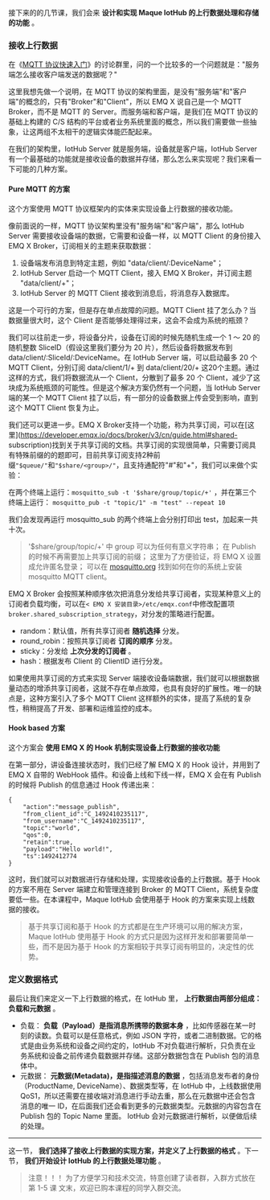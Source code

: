 接下来的的几节课，我们会来 **设计和实现 Maque IotHub 的上行数据处理和存储的功能** 。

### 接收上行数据

在《[MQTT
协议快速入门](https://gitbook.cn/gitchat/column/5be4f4df2c33167c317beb8c)》的讨论群里，问的一个比较多的一个问题就是："服务端怎么接收客户端发送的数据呢？"

这里我想先做一个说明，在 MQTT 协议的架构里面，是没有"服务端"和"客户端"的概念的，只有"Broker"和"Client"，所以 EMQ X
说自己是一个 MQTT Broker，而不是 MQTT 的 Server。而服务端和客户端，是我们在 MQTT 协议的基础上构建的 C/S
结构的平台或者业务系统里面的概念，所以我们需要做一些抽象，让这两组不太相干的逻辑实体能匹配起来。

在我们的架构里，IotHub Server 就是服务端，设备就是客户端，IotHub Server
有一个最基础的功能就是接收设备的数据并存储，那么怎么来实现呢？我们来看一下可能的几种方案。

#### Pure MQTT 的方案

这个方案使用 MQTT 协议框架内的实体来实现设备上行数据的接收功能。

像前面说的一样，MQTT 协议架构里没有"服务端"和"客户端"，那么 IotHub Server 需要接收设备端的数据，它需要和设备一样，以 MQTT
Client 的身份接入 EMQ X Broker，订阅相关的主题来获取数据：

  1. 设备端发布消息到特定主题，例如 "data/client/:DeviceName"；
  2. IotHub Server 启动一个 MQTT Client，接入 EMQ X Broker，并订阅主题 "data/client/+"；
  3. IotHub Server 的 MQTT Client 接收到消息后，将消息存入数据库。

这是一个可行的方案，但是存在单点故障的问题。MQTT Client 挂了怎么办？当数据量很大时，这个 Client
是否能够处理得过来，这会不会成为系统的瓶颈？

我们可以往前走一步，将设备分片，设备在订阅的时候先随机生成一个 1 ～ 20 的随机整数 SliceID（假设这里我们要分为 20
片），然后设备将数据发布到 data/client/:SliceId/:DeviceName。在 IotHub Server 端，可以启动最多 20 个
MQTT Client，分别订阅 data/client/1/+ 到 data/client/20/+ 这20个主题。通过这样的方式，我们将数据流从一个
Client，分散到了最多 20 个 Client，减少了这块成为系统瓶颈的可能性。但是这个解决方案仍然有一个问题，当 IotHub Server
端的某一个 MQTT Client 挂了以后，有一部分的设备数据上传会受到影响，直到这个 MQTT Client 恢复为止。

我们还可以更进一步。EMQ X
Broker支持一个功能，称为共享订阅，可以在[这里](https://developer.emqx.io/docs/broker/v3/cn/guide.html#shared-
subscription)找到关于共享订阅的文档。共享订阅的实现很简单，只需要订阅具有特殊前缀的的题即可，目前共享订阅支持2种前缀`"$queue/"`和`"$share/<group>/"`，且支持通配符"#"和"+"，我们可以来做个实验：

在两个终端上运行：`mosquitto_sub -t '$share/group/topic/+'` ，并在第三个终端上运行： `mosquitto_pub
-t "topic/1" -m "test" --repeat 10`

我们会发现再运行 mosquitto_sub 的两个终端上会分别打印出 test，加起来一共十次。

> '$share/group/topic/+' 中 group 可以为任何有意义字符串； 在 Publish 的时候不再需要加上共享订阅的前缀；
> 这里为了方便验证，将 EMQ X 设置成允许匿名登录； 可以在
> [mosquitto.org](https://mosquitto.org/download/) 找到如何在你的系统上安装 mosquitto MQTT
> client。

EMQ X Broker 会按照某种顺序依次把消息分发给共享订阅者，实现某种意义上的订阅者负载均衡，可以在`< EMQ X
安装目录>/etc/emqx.conf`中修改配置项`broker.shared_subscription_strategy`，对分发的策略进行配置。

  * random：默认值，所有共享订阅者 **随机选择** 分发。
  * round_robin：按照共享订阅者 **订阅的顺序** 分发。
  * sticky：分发给 **上次分发的订阅者** 。
  * hash：根据发布 Client 的 ClientID 进行分发。

如果使用共享订阅的方式来实现 Server
端接收设备端数据，我们就可以根据数据量动态的增添共享订阅者，这就不存在单点故障，也具有良好的扩展性。唯一的缺点是，这种方案引入了多个 MQTT Client
这样额外的实体，提高了系统的复杂性，稍稍提高了开发、部署和运维监控的成本。

#### Hook based 方案

这个方案会 **使用 EMQ X 的 Hook 机制实现设备上行数据的接收功能**

在第一部分，讲设备连接状态时，我们已经了解 EMQ X 的 Hook 设计，并用到了 EMQ X 自带的 WebHook 插件。和设备上线和下线一样，EMQ
X 会在有 Publish 的时候将 Publish 的信息通过 Hook 传递出来：

    
    
    {
        "action":"message_publish",
        "from_client_id":"C_1492410235117",
        "from_username":"C_1492410235117",
        "topic":"world",
        "qos":0,
        "retain":true,
        "payload":"Hello world!",
        "ts":1492412774
    }
    

这时，我们就可以对数据进行存储和处理，实现接收设备的上行数据。基于 Hook 的方案不用在 Server 端建立和管理连接到 Broker 的 MQTT
Client，系统复杂度要低一些。在本课程中，Maque IotHub 会使用基于 Hook 的方案来实现上线数据的接收。

> 基于共享订阅和基于 Hook 的方式都是在生产环境可以用的解决方案，Maque IotHub 使用基于 Hook
> 的方式只是因为这样开发和部署要简单一些，而不是因为基于 Hook 的方案相较于共享订阅有明显的，决定性的优势。

### 定义数据格式

最后让我们来定义一下上行数据的格式，在 IotHub 里， **上行数据由两部分组成：负载和元数据** 。

  * 负载： **负载（Payload）是指消息所携带的数据本身** ，比如传感器在某一时刻的读数。负载可以是任意格式，例如 JSON 字符，或者二进制数据。它的格式是由业务系统和设备之间约定的，IotHub 不对负载进行解析，只负责在业务系统和设备之前传递负载数据并存储。这部分数据包含在 Publish 包的消息体中。
  * 元数据： **元数据(Metadata)，是指描述消息的数据** ，包括消息发布者的身份（ProductName, DeviceName）、数据类型等，在 IotHub 中，上线数据使用 QoS1，所以还需要在接收端对消息进行手动去重，那么在元数据中还会包含消息的唯一 ID，在后面我们还会看到更多的元数据类型。元数据的内容包含在 Publish 包的 Topic Name 里面。 IotHub 会对元数据进行解析，以便做后续的处理。

* * *

这一节， **我们选择了接收上行数据的实现方案，并定义了上行数据的格式** 。下一节， **我们开始设计 IotHub 的上行数据处理功能** 。

> 注意！！！ 为了方便学习和技术交流，特意创建了读者群，入群方式放在 第 1-5 课 文末，欢迎已购本课程的同学入群交流。

